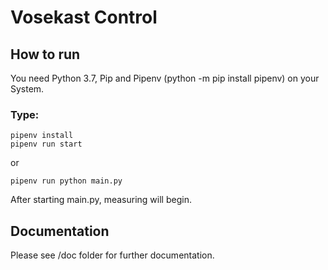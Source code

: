 # Vosekast Control

## How to run

You need Python 3.7, Pip and Pipenv (python -m pip install pipenv) on your System.

### Type:

```
pipenv install
pipenv run start
```
or 
```
pipenv run python main.py
```
After starting main.py, measuring will begin. 

## Documentation

Please see /doc folder for further documentation.
